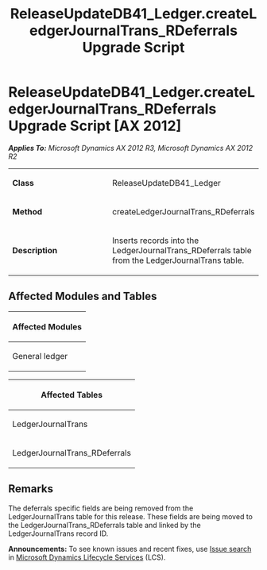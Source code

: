 ﻿---
title: ReleaseUpdateDB41_Ledger.createLedgerJournalTrans_RDeferrals Upgrade Script
TOCTitle: ReleaseUpdateDB41_Ledger.createLedgerJournalTrans_RDeferrals Upgrade Script
ms:assetid: fa7da980-80d1-e0db-bd19-e2c14259b865
ms:mtpsurl: https://msdn.microsoft.com/en-us/library/JJ720061(v=AX.60)
ms:contentKeyID: 49712368
ms.date: 05/18/2015
mtps_version: v=AX.60
---

# ReleaseUpdateDB41\_Ledger.createLedgerJournalTrans\_RDeferrals Upgrade Script [AX 2012]


_**Applies To:** Microsoft Dynamics AX 2012 R3, Microsoft Dynamics AX 2012 R2_

<table>
<colgroup>
<col style="width: 50%" />
<col style="width: 50%" />
</colgroup>
<tbody>
<tr class="odd">
<td><p><strong>Class</strong></p></td>
<td><p>ReleaseUpdateDB41_Ledger</p></td>
</tr>
<tr class="even">
<td><p><strong>Method</strong></p></td>
<td><p>createLedgerJournalTrans_RDeferrals</p></td>
</tr>
<tr class="odd">
<td><p><strong>Description</strong></p></td>
<td><p>Inserts records into the LedgerJournalTrans_RDeferrals table from the LedgerJournalTrans table.</p></td>
</tr>
</tbody>
</table>


## Affected Modules and Tables

<table>
<colgroup>
<col style="width: 100%" />
</colgroup>
<thead>
<tr class="header">
<th><p>Affected Modules</p></th>
</tr>
</thead>
<tbody>
<tr class="odd">
<td><p>General ledger</p></td>
</tr>
</tbody>
</table>


<table>
<colgroup>
<col style="width: 100%" />
</colgroup>
<thead>
<tr class="header">
<th><p>Affected Tables</p></th>
</tr>
</thead>
<tbody>
<tr class="odd">
<td><p>LedgerJournalTrans</p></td>
</tr>
<tr class="even">
<td><p>LedgerJournalTrans_RDeferrals</p></td>
</tr>
</tbody>
</table>


## Remarks

The deferrals specific fields are being removed from the LedgerJournalTrans table for this release. These fields are being moved to the LedgerJournalTrans\_RDeferrals table and linked by the LedgerJournalTrans record ID.

  
**Announcements:** To see known issues and recent fixes, use [Issue search](http://go.microsoft.com/fwlink/?linkid=389258) in [Microsoft Dynamics Lifecycle Services](http://go.microsoft.com/fwlink/?linkid=306505) (LCS).

